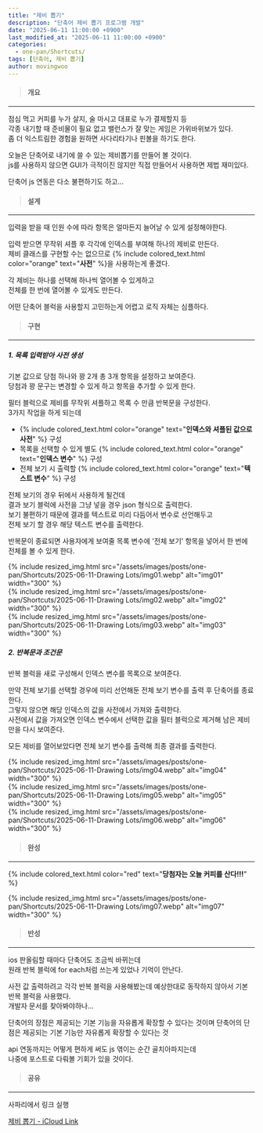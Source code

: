```yaml
---
title: "제비 뽑기"
description: "단축어 제비 뽑기 프로그램 개발"
date: "2025-06-11 11:00:00 +0900"
last_modified_at: "2025-06-11 11:00:00 +0900"
categories: 
  - one-pan/Shortcuts/
tags: [단축어, 제비 뽑기]
author: movingwoo
---
```

> #### 개요  
---  
  
점심 먹고 커피를 누가 살지, 술 마시고 대표로 누가 결제할지 등  
각종 내기할 때 준비물이 필요 없고 밸런스가 잘 맞는 게임은 가위바위보가 있다.  
좀 더 익스트림한 경험을 원하면 사다리타기나 핀볼을 하기도 한다.  
  
오늘은 단축어로 내기에 쓸 수 있는 제비뽑기를 만들어 볼 것이다.  
js를 사용하지 않으면 GUI가 극적이진 않지만 직접 만들어서 사용하면 제법 재미있다.  
  
단축어 js 연동은 다소 불편하기도 하고...  
  
> #### 설계  
---  
  
입력을 받을 때 인원 수에 따라 항목은 얼마든지 늘어날 수 있게 설정해야한다.  
  
입력 받으면 무작위 셔플 후 각각에 인덱스를 부여해 하나의 제비로 만든다.  
제비 클래스를 구현할 수는 없으므로 {% include colored_text.html color="orange" text="**사전**" %}을 사용하는게 좋겠다.  
  
각 제비는 하나를 선택해 하나씩 열어볼 수 있게하고  
전체를 한 번에 열어볼 수 있게도 만든다.  
  
어떤 단축어 블럭을 사용할지 고민하는게 어렵고 로직 자체는 심플하다.  
  
> #### 구현  
---  
  
##### 1. 목록 입력받아 사전 생성  
  
기본 값으로 당첨 하나와 꽝 2개 총 3개 항목을 설정하고 보여준다.  
당첨과 꽝 문구는 변경할 수 있게 하고 항목을 추가할 수 있게 한다.  
  
필터 블럭으로 제비를 무작위 셔플하고 목록 수 만큼 반복문을 구성한다.  
3가지 작업을 하게 되는데  
- {% include colored_text.html color="orange" text="**인덱스와 셔플된 값으로 사전**" %} 구성
- 목록을 선택할 수 있게 별도 {% include colored_text.html color="orange" text="**인덱스 변수**" %} 구성
- 전체 보기 시 출력할 {% include colored_text.html color="orange" text="**텍스트 변수**" %} 구성
  
전체 보기의 경우 뒤에서 사용하게 될건데  
결과 보기 블럭에 사전을 그냥 넣을 경우 json 형식으로 출력한다.  
보기 불편하기 때문에 결과를 텍스트로 미리 다듬어서 변수로 선언해두고  
전체 보기 할 경우 해당 텍스트 변수를 출력한다.  
  
반복문이 종료되면 사용자에게 보여줄 목록 변수에 '전체 보기' 항목을 넣어서 한 번에 전체를 볼 수 있게 한다.  
  
{% include resized_img.html src="/assets/images/posts/one-pan/Shortcuts/2025-06-11-Drawing Lots/img01.webp" alt="img01" width="300" %}  
{% include resized_img.html src="/assets/images/posts/one-pan/Shortcuts/2025-06-11-Drawing Lots/img02.webp" alt="img02" width="300" %}  
{% include resized_img.html src="/assets/images/posts/one-pan/Shortcuts/2025-06-11-Drawing Lots/img03.webp" alt="img03" width="300" %}  
  
##### 2. 반복문과 조건문  
  
반복 블럭을 새로 구성해서 인덱스 변수를 목록으로 보여준다.  
  
만약 전체 보기를 선택할 경우에 미리 선언해둔 전체 보기 변수를 출력 후 단축어를 종료한다.  
그렇지 않으면 해당 인덱스의 값을 사전에서 가져와 출력한다.  
사전에서 값을 가져오면 인덱스 변수에서 선택한 값을 필터 블럭으로 제거해 남은 제비만을 다시 보여준다.  
  
모든 제비를 열어보았다면 전체 보기 변수를 출력해 최종 결과를 출력한다.  
  
{% include resized_img.html src="/assets/images/posts/one-pan/Shortcuts/2025-06-11-Drawing Lots/img04.webp" alt="img04" width="300" %}  
{% include resized_img.html src="/assets/images/posts/one-pan/Shortcuts/2025-06-11-Drawing Lots/img05.webp" alt="img05" width="300" %}  
{% include resized_img.html src="/assets/images/posts/one-pan/Shortcuts/2025-06-11-Drawing Lots/img06.webp" alt="img06" width="300" %}  
  
> #### 완성  
---  
  
{% include colored_text.html color="red" text="**당첨자는 오늘 커피를 산다!!!**" %}  
  
{% include resized_img.html src="/assets/images/posts/one-pan/Shortcuts/2025-06-11-Drawing Lots/img07.webp" alt="img07" width="300" %}  
  
> #### 반성  
---  
  
ios 판올림할 때마다 단축어도 조금씩 바뀌는데  
원래 반복 블럭에 for each처럼 쓰는게 있었나 기억이 안난다.  
  
사전 값 출력하려고 각각 반복 블럭을 사용해봤는데 예상한대로 동작하지 않아서 기본 반복 블럭을 사용했다.  
개발자 문서를 찾아봐야하나...  
  
단축어의 장점은 제공되는 기본 기능을 자유롭게 확장할 수 있다는 것이며
단축어의 단점은 제공되는 기본 기능만 자유롭게 확장할 수 있다는 것  
  
api 연동까지는 어떻게 편하게 써도 js 엮이는 순간 골치아파지는데  
나중에 포스트로 다뤄볼 기회가 있을 것이다.  
  
> #### 공유  
---  
  
사파리에서 링크 실행  
  
[제비 뽑기 - iCloud Link](https://www.icloud.com/shortcuts/1846ec094ab34bf79d689d4dcbd32a36)  
  